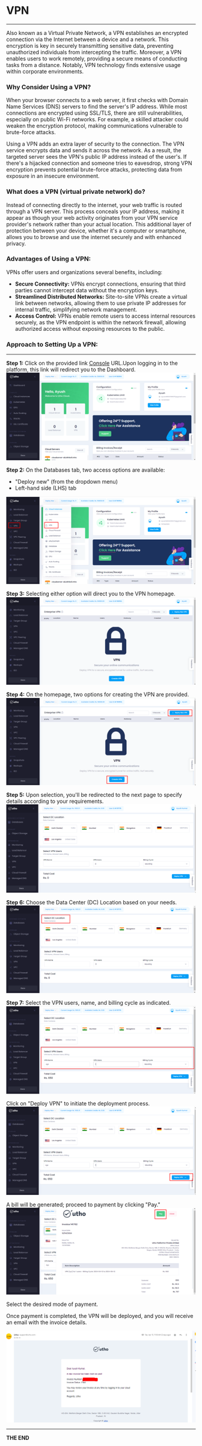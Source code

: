 # VPN
--- 
Also known as a Virtual Private Network, a VPN establishes an encrypted connection via the Internet between a device and a network. This encryption is key in securely transmitting sensitive data, preventing unauthorized individuals from intercepting the traffic. Moreover, a VPN enables users to work remotely, providing a secure means of conducting tasks from a distance. Notably, VPN technology finds extensive usage within corporate environments.


### Why Consider Using a VPN?
When your browser connects to a web server, it first checks with Domain Name Services (DNS) servers to find the server's IP address. While most connections are encrypted using SSL/TLS, there are still vulnerabilities, especially on public Wi-Fi networks. For example, a skilled attacker could weaken the encryption protocol, making communications vulnerable to brute-force attacks.

Using a VPN adds an extra layer of security to the connection. The VPN service encrypts data and sends it across the network. As a result, the targeted server sees the VPN's public IP address instead of the user's. If there's a hijacked connection and someone tries to eavesdrop, strong VPN encryption prevents potential brute-force attacks, protecting data from exposure in an insecure environment.


### What does a VPN (virtual private network) do?

Instead of connecting directly to the internet, your web traffic is routed through a VPN server. This process conceals your IP address, making it appear as though your web activity originates from your VPN service provider's network rather than your actual location. This additional layer of protection between your device, whether it's a computer or smartphone, allows you to browse and use the internet securely and with enhanced privacy.

### Advantages of Using a VPN:
VPNs offer users and organizations several benefits, including:

- **Secure Connectivity:** VPNs encrypt connections, ensuring that third parties cannot intercept data without the encryption keys.
- **Streamlined Distributed Networks:** Site-to-site VPNs create a virtual link between networks, allowing them to use private IP addresses for internal traffic, simplifying network management.
- **Access Control:** VPNs enable remote users to access internal resources securely, as the VPN endpoint is within the network firewall, allowing authorized access without exposing resources to the public.

### Approach to Setting Up a VPN:
---

**Step 1:** Click on the provided link [Console](https://console.utho.com/) URL.Upon logging in to the platform, this link will redirect you to the Dashboard.
![Dashboard](./Screenshots/Dashboard.png)
<br />

**Step 2:** On the Databases tab, two access options are available:
- "Deploy new" (from the dropdown menu)
- Left-hand side (LHS) tab

![VPN_Process](./Screenshots/VPN_Process.png)

**Step 3:** Selecting either option will direct you to the VPN homepage.
![VPN_Process_01](./Screenshots/VPN_Process_01.png)

**Step 4:** On the homepage, two options for creating the VPN are provided.
![VPN_Process_02](./Screenshots/VPN_Process_02.png)

**Step 5:** Upon selection, you'll be redirected to the next page to specify details according to your requirements.
![VPN_Process_03](./Screenshots/VPN_Process_03.png)

**Step 6:** Choose the Data Center (DC) Location based on your needs.
![VPN_Process_04](./Screenshots/VPN_Process_04.png)

**Step 7:** Select the VPN users, name, and billing cycle as indicated.
![VPN_Process_05](./Screenshots/VPN_Process_05.png)

Click on "Deploy VPN" to initiate the deployment process.
![VPN_Process_06](./Screenshots/VPN_Process_06.png)

A bill will be generated; proceed to payment by clicking "Pay."
![VPN_Process_07](./Screenshots/VPN_Process_07.png)

Select the desired mode of payment.

Once payment is completed, the VPN will be deployed, and you will receive an email with the invoice details.

![VPN_Process_08](./Screenshots/VPN_Process_08.png)

---
**THE END**

